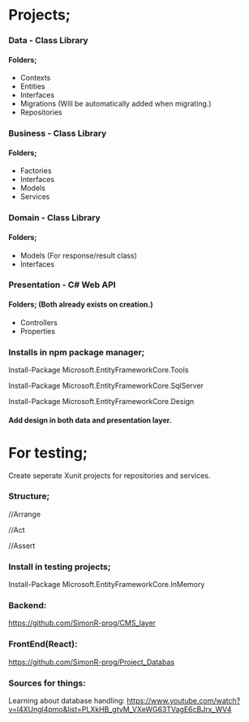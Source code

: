# Projects;

### Data - Class Library
#### Folders;
- Contexts
- Entities
- Interfaces
- Migrations (Will be automatically added when migrating.)
- Repositories

### Business - Class Library
#### Folders;
- Factories
- Interfaces
- Models
- Services

### Domain - Class Library
#### Folders;
- Models (For response/result class)
- Interfaces


### Presentation - C# Web API
#### Folders; (Both already exists on creation.)
- Controllers
- Properties

### Installs in npm package manager;

Install-Package Microsoft.EntityFrameworkCore.Tools

Install-Package Microsoft.EntityFrameworkCore.SqlServer

Install-Package Microsoft.EntityFrameworkCore.Design

#### Add design in both data and presentation layer.











# For testing;

Create seperate Xunit projects for repositories and services.


### Structure;

//Arrange

//Act

//Assert


### Install in testing projects;

Install-Package Microsoft.EntityFrameworkCore.InMemory

































### Backend:

https://github.com/SimonR-prog/CMS_layer

### FrontEnd(React):

https://github.com/SimonR-prog/Project_Databas

### Sources for things:

Learning about database handling: 
https://www.youtube.com/watch?v=l4XUngl4pmo&list=PLXkHB_gtvM_VXeWG63TVagE6cBJrx_WV4
